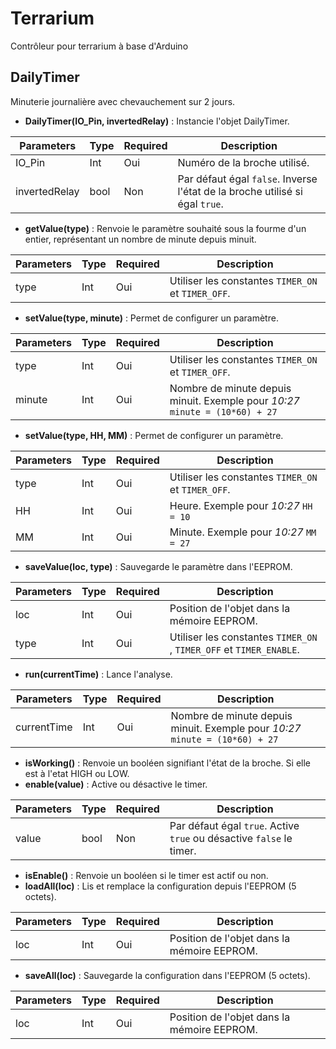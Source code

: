 Terrarium
===================
Contrôleur pour terrarium à base d'Arduino

DailyTimer
-------------
Minuterie journalière avec chevauchement sur 2 jours.
  - **DailyTimer(IO_Pin, invertedRelay)** : Instancie l'objet DailyTimer.

Parameters	  | Type | Required | Description
------------- | ---- | -------- | -----------
IO_Pin		  | Int  | Oui		| Numéro de la broche utilisé.
invertedRelay | bool | Non		| Par défaut égal `false`. Inverse l'état de la broche utilisé si égal `true`.

  - **getValue(type)** : Renvoie le paramètre souhaité sous la fourme d'un entier, représentant un nombre de minute depuis minuit.

Parameters | Type | Required | Description
---------- | ---- | -------- | -----------
type	   | Int  | Oui		 | Utiliser les constantes `TIMER_ON` et `TIMER_OFF`.

  - **setValue(type, minute)** : Permet de configurer un paramètre.

Parameters | Type | Required | Description
---------- | ---- | -------- | -----------
type	   | Int  | Oui		 | Utiliser les constantes `TIMER_ON` et `TIMER_OFF`.
minute	   | Int  | Oui		 | Nombre de minute depuis minuit. Exemple pour *10:27* `minute = (10*60) + 27`

  - **setValue(type, HH, MM)** : Permet de configurer un paramètre.

Parameters | Type | Required | Description
---------- | ---- | -------- | -----------
type	   | Int  | Oui		 | Utiliser les constantes `TIMER_ON` et `TIMER_OFF`.
HH	   	   | Int  | Oui		 | Heure. Exemple pour *10:27* `HH = 10`
MM	       | Int  | Oui		 | Minute. Exemple pour *10:27* `MM = 27`

  - **saveValue(loc, type)** : Sauvegarde le paramètre dans l'EEPROM.

Parameters | Type | Required | Description
---------- | ---- | -------- | -----------
loc		   | Int  | Oui		 | Position de l'objet dans la mémoire EEPROM.
type	   | Int  | Oui		 | Utiliser les constantes `TIMER_ON` , `TIMER_OFF` et `TIMER_ENABLE`.

   - **run(currentTime)** : Lance l'analyse.

Parameters	  | Type | Required | Description
------------- | ---- | -------- | -----------
currentTime	  | Int  | Oui		| Nombre de minute depuis minuit. Exemple pour *10:27* `minute = (10*60) + 27`

  - **isWorking()** : Renvoie un booléen signifiant l'état de la broche. Si elle est à l'etat HIGH ou LOW.
  - **enable(value)** :  Active ou désactive le timer.

Parameters	  | Type | Required | Description
------------- | ---- | -------- | -----------
value		  | bool | Non		| Par défaut égal `true`. Active `true` ou désactive `false` le timer.

  - **isEnable()** : Renvoie un booléen si le timer est actif ou non.
  - **loadAll(loc)** : Lis et remplace la configuration depuis l'EEPROM (5 octets).

Parameters | Type | Required | Description
---------- | ---- | -------- | -----------
loc		   | Int  | Oui		 | Position de l'objet dans la mémoire EEPROM.

  - **saveAll(loc)** : Sauvegarde la configuration dans l'EEPROM (5 octets).

Parameters | Type | Required | Description
---------- | ---- | -------- | -----------
loc		   | Int  | Oui		 | Position de l'objet dans la mémoire EEPROM.

